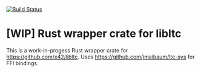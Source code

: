 [![Build Status](https://github.com/jmaibaum/ltc/workflows/Continuous%20Integration/badge.svg)](https://github.com/jmaibaum/ltc/actions?query=workflow%3A%22Continuous+Integration%22)

# [WIP] Rust wrapper crate for libltc

This is a work-in-progess Rust wrapper crate for https://github.com/x42/libltc.
Uses https://github.com/jmaibaum/ltc-sys for FFI bindings.
